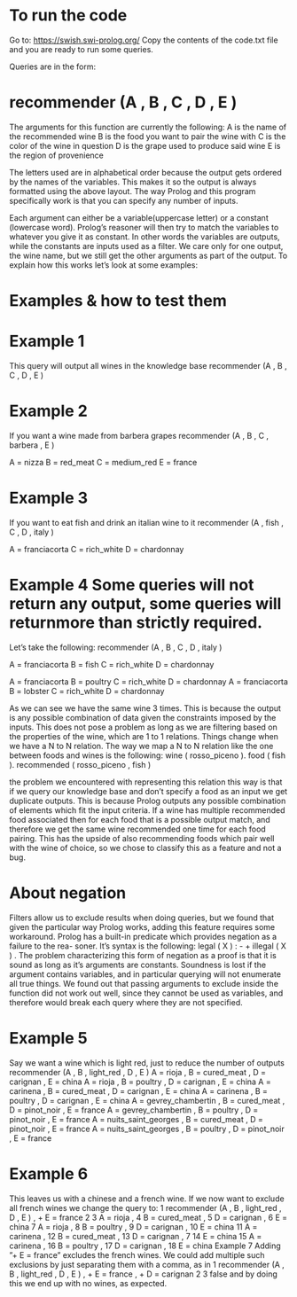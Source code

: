 # To run the code
Go to: https://swish.swi-prolog.org/ 
Copy the contents of the code.txt file and you are ready to run some queries.

Queries are in the form:

# recommender (A , B , C , D , E )
The arguments for this function are currently the following:
A is the name of the recommended wine
B is the food you want to pair the wine with
C is the color of the wine in question
D is the grape used to produce said wine
E is the region of provenience

The letters used are in alphabetical order because the output gets ordered
by the names of the variables. This makes it so the output is always formatted
using the above layout. The way Prolog and this program specifically work
is that you can specify any number of inputs. 

Each argument can either be a variable(uppercase letter) or a constant (lowercase word). Prolog’s reasoner will
then try to match the variables to whatever you give it as constant.
In other words the variables are outputs, while the constants are inputs used
as a filter. We care only for one output, the wine name, but we still get the
other arguments as part of the output. To explain how this works let’s look at
some examples:

# Examples & how to test them

# Example 1
This query will output all wines in the knowledge base
recommender (A , B , C , D , E )

# Example 2 
If you want a wine made from barbera grapes
recommender (A , B , C , barbera , E )

A = nizza
B = red_meat
C = medium_red
E = france

# Example 3 
If you want to eat fish and drink an italian wine to it
recommender (A , fish , C , D , italy )

A = franciacorta
C = rich_white
D = chardonnay

# Example 4 Some queries will not return any output, some queries will returnmore than strictly required. 
Let’s take the following:
recommender (A , B , C , D , italy )

A = franciacorta
B = fish
C = rich_white
D = chardonnay

A = franciacorta
B = poultry
C = rich_white
D = chardonnay
A = franciacorta
B = lobster
C = rich_white
D = chardonnay

As we can see we have the same wine 3 times. This is because the output is
any possible combination of data given the constraints imposed by the inputs.
This does not pose a problem as long as we are filtering based on the properties
of the wine, which are 1 to 1 relations. Things change when we have a N to
N relation. The way we map a N to N relation like the one between foods and
wines is the following:
wine ( rosso_piceno ).
food ( fish ).
recommended ( rosso_piceno , fish )

the problem we encountered with representing this relation this way is that
if we query our knowledge base and don’t specify a food as an input we get
duplicate outputs. This is because Prolog outputs any possible combination of
elements which fit the input criteria. If a wine has multiple recommended food
associated then for each food that is a possible output match, and therefore we
get the same wine recommended one time for each food pairing.
This has the upside of also recommending foods which pair well with the
wine of choice, so we chose to classify this as a feature and not a bug.

# About negation
Filters allow us to exclude results when doing queries, but we found that given
the particular way Prolog works, adding this feature requires some workaround.
Prolog has a built-in predicate which provides negation as a failure to the rea-
soner. It’s syntax is the following:
legal ( X ) : - \+ illegal ( X ) .
The problem characterizing this form of negation as a proof is that it is sound as
long as it’s arguments are constants. Soundness is lost if the argument contains
variables, and in particular querying will not enumerate all true things. We
found out that passing arguments to exclude inside the function did not work
out well, since they cannot be used as variables, and therefore would break each
query where they are not specified.
# Example 5 
Say we want a wine which is light red, just to reduce the number of outputs
recommender (A , B , light_red , D , E )
A = rioja ,
B = cured_meat ,
D = carignan ,
E = china
A = rioja ,
 B = poultry ,
 D = carignan ,
 E = china
 A = carinena ,
 B = cured_meat ,
 D = carignan ,
 E = china
 A = carinena ,
 B = poultry ,
 D = carignan ,
 E = china
 A = gevrey_chambertin ,
 B = cured_meat ,
 D = pinot_noir ,
 E = france
 A = gevrey_chambertin ,
 B = poultry ,
 D = pinot_noir ,
 E = france
 A = nuits_saint_georges ,
 B = cured_meat ,
 D = pinot_noir ,
 E = france
 A = nuits_saint_georges ,
 B = poultry ,
 D = pinot_noir ,
 E = france
# Example 6
This leaves us with a chinese and a french wine. If we now want to exclude all french wines we change the query to:
1 recommender (A , B , light_red , D , E ) , \+ E = france
2
3 A = rioja ,
4 B = cured_meat ,
5 D = carignan ,
6 E = china
7 A = rioja ,
8 B = poultry ,
9 D = carignan ,
10 E = china
11 A = carinena ,
12 B = cured_meat ,
13 D = carignan ,
7
14 E = china
15 A = carinena ,
16 B = poultry ,
17 D = carignan ,
18 E = china
Example 7 Adding ”\+ E = france” excludes the french wines. We could
add multiple such exclusions by just separating them with a comma, as in
1 recommender (A , B , light_red , D , E ) , \+ E = france , \+ D = carignan
2
3 false
and by doing this we end up with no wines, as expected.
